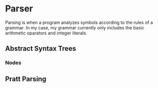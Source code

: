 # Parser
Parsing is when a program analyzes symbols according to the rules of a grammar. In my case, my grammar currently only includes the basic arithmetic oparators and integer literals.

## Abstract Syntax Trees
### Nodes
## Pratt Parsing